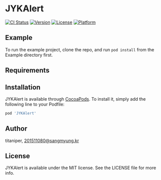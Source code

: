 # JYKAlert

[![CI Status](https://img.shields.io/travis/titaniper/JYKAlert.svg?style=flat)](https://travis-ci.org/titaniper/JYKAlert)
[![Version](https://img.shields.io/cocoapods/v/JYKAlert.svg?style=flat)](https://cocoapods.org/pods/JYKAlert)
[![License](https://img.shields.io/cocoapods/l/JYKAlert.svg?style=flat)](https://cocoapods.org/pods/JYKAlert)
[![Platform](https://img.shields.io/cocoapods/p/JYKAlert.svg?style=flat)](https://cocoapods.org/pods/JYKAlert)

## Example

To run the example project, clone the repo, and run `pod install` from the Example directory first.

## Requirements

## Installation

JYKAlert is available through [CocoaPods](https://cocoapods.org). To install
it, simply add the following line to your Podfile:

```ruby
pod 'JYKAlert'
```

## Author

titaniper, 201511080@sangmyung.kr

## License

JYKAlert is available under the MIT license. See the LICENSE file for more info.
